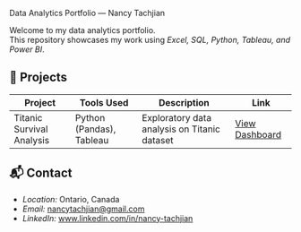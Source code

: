 Data Analytics Portfolio — Nancy Tachjian

Welcome to my data analytics portfolio.  
This repository showcases my work using *Excel, SQL, Python, Tableau, and Power BI*.

## 📁 Projects

| Project | Tools Used | Description | Link |
|--------|-------------|-------------|------|
| Titanic Survival Analysis | Python (Pandas), Tableau | Exploratory data analysis on Titanic dataset | [View Dashboard](https://public.tableau.com/views/TitanicI_TableauDashboardTableauPublic/Dashboard1?:language=en-US&:sid=&:redirect=auth&:display_count=n&:origin=viz_share_link)
## 📬 Contact
- *Location:* Ontario, Canada
- *Email:* nancytachjian@gmail.com
- *LinkedIn:* www.linkedin.com/in/nancy-tachjian


